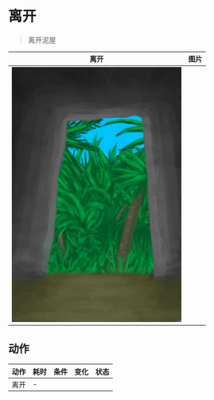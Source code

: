 # 离开  
> 离开泥屋  
  
  离开  |   图片   
 ----  |  ----:   
   |  ![](Sprite/MudHutExit.png)   
  
## 动作  
动作  |  耗时  |  条件  |  变化  |  状态  
----  |  ----  |  ----  |  ----  |  ----  
离开<br>  |  -  |    |    |    
